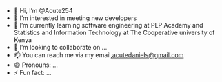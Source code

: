 - 👋 Hi, I’m @Acute254
- 👀 I’m interested in meeting new developers
- 🌱 I’m currently learning software engineering at PLP  Academy and Statistics and Information Technology at The Cooperative university of Kenya
- 💞️ I’m looking to collaborate on ...
- 📫 You can reach me via my email,acutedaniels@gmail.com 
- 😄 Pronouns: ...
- ⚡ Fun fact: ...

<!---
Acute254/Acute254 is a ✨ special ✨ repository because its `README.md` (this file) appears on your GitHub profile.
You can click the Preview link to take a look at your changes.
--->
